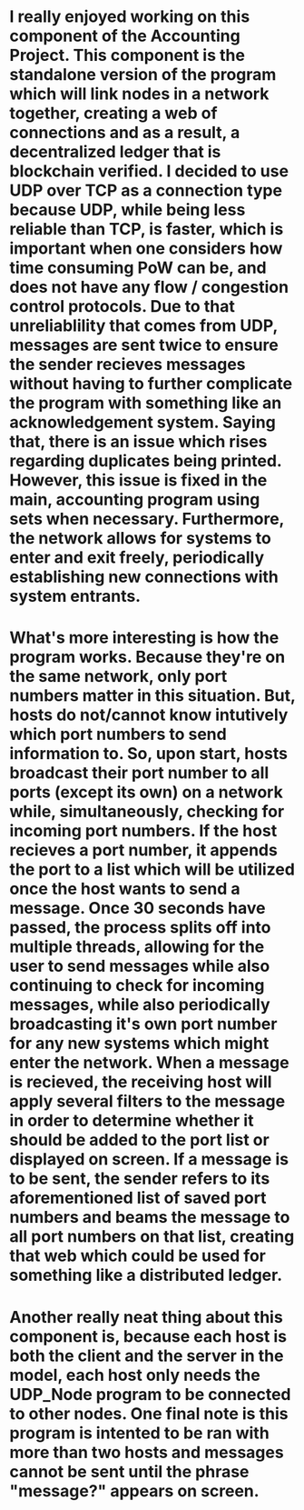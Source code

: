 # I really enjoyed working on this component of the Accounting Project. This component is the standalone version of the program which will link nodes in a network together, creating a web of connections and as a result, a decentralized ledger that is blockchain verified. I decided to use UDP over TCP as a connection type because UDP, while being less reliable than TCP, is faster, which is important when one considers how time consuming PoW can be, and does not have any flow / congestion control protocols. Due to that unreliablility that comes from UDP, messages are sent twice to ensure the sender recieves messages without having to further complicate the program with something like an acknowledgement system. Saying that, there is an issue which rises regarding duplicates being printed. However, this issue is fixed in the main, accounting program using sets when necessary. Furthermore, the network allows for systems to enter and exit freely, periodically establishing new connections with system entrants. 
# 
# What's more interesting is how the program works. Because they're on the same network, only port numbers matter in this situation. But, hosts do not/cannot know intutively which port numbers to send information to. So, upon start, hosts broadcast their port number to all ports (except its own) on a network while, simultaneously, checking for incoming port numbers. If the host recieves a port number, it appends the port to a list which will be utilized once the host wants to send a message. Once 30 seconds have passed, the process splits off into multiple threads, allowing for the user to send messages while also continuing to check for incoming messages, while also periodically broadcasting it's own port number for any new systems which might enter the network. When a message is recieved, the receiving host will apply several filters to the message in order to determine whether it should be added to the port list or displayed on screen. If a message is to be sent, the sender refers to its aforementioned list of saved port numbers and beams the message to all port numbers on that list, creating that web which could be used for something like a distributed ledger.
#
# Another really neat thing about this component is, because each host is both the client and the server in the model, each host only needs the UDP_Node program to be connected to other nodes. One final note is this program is intented to be ran with more than two hosts and messages cannot be sent until the phrase "message?" appears on screen.
